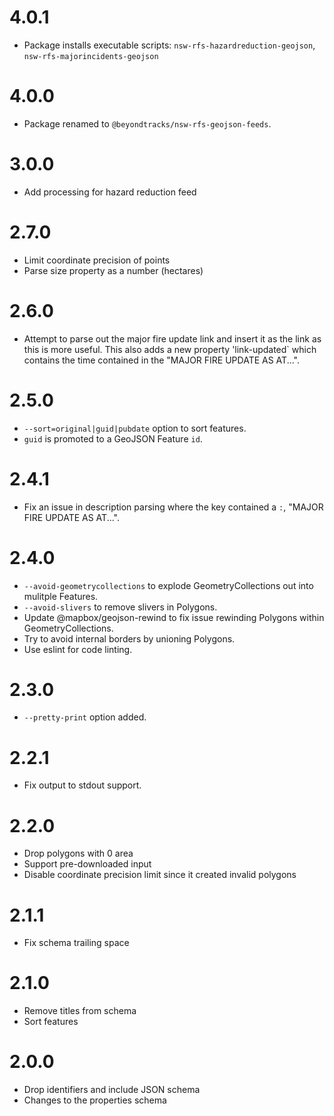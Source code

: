 # 4.0.1

* Package installs executable scripts: `nsw-rfs-hazardreduction-geojson`, `nsw-rfs-majorincidents-geojson`

# 4.0.0

* Package renamed to `@beyondtracks/nsw-rfs-geojson-feeds`.

# 3.0.0

* Add processing for hazard reduction feed

# 2.7.0

* Limit coordinate precision of points
* Parse size property as a number (hectares)

# 2.6.0

* Attempt to parse out the major fire update link and insert it as the link as this is more useful. This also adds a new property 'link-updated` which contains the time contained in the "MAJOR FIRE UPDATE AS AT...".

# 2.5.0

* `--sort=original|guid|pubdate` option to sort features.
* `guid` is promoted to a GeoJSON Feature `id`.

# 2.4.1

* Fix an issue in description parsing where the key contained a `:`, "MAJOR FIRE UPDATE AS AT...".

# 2.4.0

* `--avoid-geometrycollections` to explode GeometryCollections out into mulitple Features.
* `--avoid-slivers` to remove slivers in Polygons.
* Update @mapbox/geojson-rewind to fix issue rewinding Polygons within GeometryCollections.
* Try to avoid internal borders by unioning Polygons.
* Use eslint for code linting.

# 2.3.0

* `--pretty-print` option added.

# 2.2.1

* Fix output to stdout support.

# 2.2.0

* Drop polygons with 0 area
* Support pre-downloaded input
* Disable coordinate precision limit since it created invalid polygons

# 2.1.1

* Fix schema trailing space

# 2.1.0

* Remove titles from schema
* Sort features

# 2.0.0

* Drop identifiers and include JSON schema
* Changes to the properties schema


